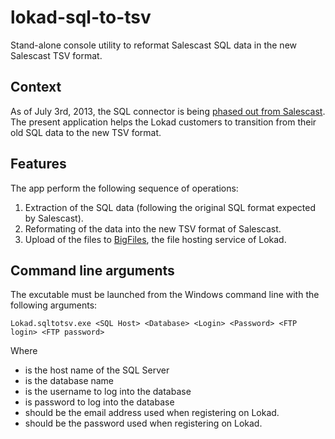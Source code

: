 # lokad-sql-to-tsv

Stand-alone console utility to reformat Salescast SQL data in the new Salescast TSV format.

## Context

As of July 3rd, 2013, the SQL connector is being [phased out from Salescast](http://blog.lokad.com/journal/2013/7/3/phasing-out-sql-from-salescast). The present application helps the Lokad customers to transition from their old SQL data to the new TSV format.

## Features

The app perform the following sequence of operations:

1. Extraction of the SQL data (following the original SQL format expected by Salescast).
2. Reformating of the data into the new TSV format of Salescast.
3. Upload of the files to [BigFiles](http://www.lokad.com/ftp-hosting), the file hosting service of Lokad.

## Command line arguments

The excutable must be launched from the Windows command line with the following arguments:

    Lokad.sqltotsv.exe <SQL Host> <Database> <Login> <Password> <FTP login> <FTP password>
    
Where
* <SQL Host> is the host name of the SQL Server
* <Database> is the database name
* <Login> is the username to log into the database
* <Password> is password to log into the database
* <FTP login> should be the email address used when registering on Lokad.
* <FTP password> should be the password used when registering on Lokad.
